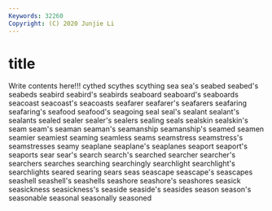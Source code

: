 ```yaml
---
Keywords: 32260
Copyright: (C) 2020 Junjie Li
---
```


# title

Write contents here!!!
cythed 
scythes 
scything
sea 
sea's 
seabed 
seabed's 
seabeds 
seabird 
seabird's 
seabirds 
seaboard 
seaboard's
seaboards 
seacoast 
seacoast's 
seacoasts 
seafarer 
seafarer's 
seafarers 
seafaring 
seafaring's 
seafood
seafood's 
seagoing 
seal 
seal's 
sealant 
sealant's 
sealants 
sealed 
sealer 
sealer's
sealers 
sealing 
seals 
sealskin 
sealskin's 
seam 
seam's 
seaman 
seaman's 
seamanship
seamanship's 
seamed 
seamen 
seamier 
seamiest 
seaming 
seamless 
seams 
seamstress 
seamstress's
seamstresses 
seamy 
seaplane 
seaplane's 
seaplanes 
seaport 
seaport's 
seaports 
sear 
sear's
search 
search's 
searched 
searcher 
searcher's 
searchers 
searches 
searching 
searchingly 
searchlight
searchlight's 
searchlights 
seared 
searing 
sears 
seas 
seascape 
seascape's 
seascapes 
seashell
seashell's 
seashells 
seashore 
seashore's 
seashores 
seasick 
seasickness 
seasickness's 
seaside 
seaside's
seasides 
season 
season's 
seasonable 
seasonal 
seasonally 
seasoned 
